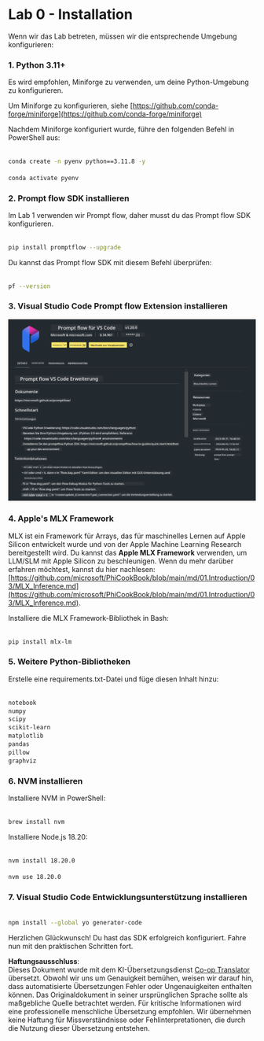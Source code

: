 <!--
CO_OP_TRANSLATOR_METADATA:
{
  "original_hash": "4b16264917d9b93169745d92b8ce8c65",
  "translation_date": "2025-03-27T12:12:44+00:00",
  "source_file": "md\\02.Application\\02.Code\\Phi3\\VSCodeExt\\HOL\\Apple\\01.Installations.md",
  "language_code": "de"
}
-->
# **Lab 0 - Installation**

Wenn wir das Lab betreten, müssen wir die entsprechende Umgebung konfigurieren:

### **1. Python 3.11+**

Es wird empfohlen, Miniforge zu verwenden, um deine Python-Umgebung zu konfigurieren.

Um Miniforge zu konfigurieren, siehe [https://github.com/conda-forge/miniforge](https://github.com/conda-forge/miniforge)

Nachdem Miniforge konfiguriert wurde, führe den folgenden Befehl in PowerShell aus:

```bash

conda create -n pyenv python==3.11.8 -y

conda activate pyenv

```

### **2. Prompt flow SDK installieren**

Im Lab 1 verwenden wir Prompt flow, daher musst du das Prompt flow SDK konfigurieren.

```bash

pip install promptflow --upgrade

```

Du kannst das Prompt flow SDK mit diesem Befehl überprüfen:

```bash

pf --version

```

### **3. Visual Studio Code Prompt flow Extension installieren**

![pf](../../../../../../../../../translated_images/pf_ext.fa065f22e1ee3e67157662d8be5241f346ddd83744045e3406d92b570e8d8b36.de.png)

### **4. Apple's MLX Framework**

MLX ist ein Framework für Arrays, das für maschinelles Lernen auf Apple Silicon entwickelt wurde und von der Apple Machine Learning Research bereitgestellt wird. Du kannst das **Apple MLX Framework** verwenden, um LLM/SLM mit Apple Silicon zu beschleunigen. Wenn du mehr darüber erfahren möchtest, kannst du hier nachlesen: [https://github.com/microsoft/PhiCookBook/blob/main/md/01.Introduction/03/MLX_Inference.md](https://github.com/microsoft/PhiCookBook/blob/main/md/01.Introduction/03/MLX_Inference.md).

Installiere die MLX Framework-Bibliothek in Bash:

```bash

pip install mlx-lm

```

### **5. Weitere Python-Bibliotheken**

Erstelle eine requirements.txt-Datei und füge diesen Inhalt hinzu:

```txt

notebook
numpy 
scipy 
scikit-learn 
matplotlib 
pandas 
pillow 
graphviz

```

### **6. NVM installieren**

Installiere NVM in PowerShell:

```bash

brew install nvm

```

Installiere Node.js 18.20:

```bash

nvm install 18.20.0

nvm use 18.20.0

```

### **7. Visual Studio Code Entwicklungsunterstützung installieren**

```bash

npm install --global yo generator-code

```

Herzlichen Glückwunsch! Du hast das SDK erfolgreich konfiguriert. Fahre nun mit den praktischen Schritten fort.

**Haftungsausschluss**:  
Dieses Dokument wurde mit dem KI-Übersetzungsdienst [Co-op Translator](https://github.com/Azure/co-op-translator) übersetzt. Obwohl wir uns um Genauigkeit bemühen, weisen wir darauf hin, dass automatisierte Übersetzungen Fehler oder Ungenauigkeiten enthalten können. Das Originaldokument in seiner ursprünglichen Sprache sollte als maßgebliche Quelle betrachtet werden. Für kritische Informationen wird eine professionelle menschliche Übersetzung empfohlen. Wir übernehmen keine Haftung für Missverständnisse oder Fehlinterpretationen, die durch die Nutzung dieser Übersetzung entstehen.